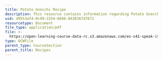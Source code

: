 ```yaml
---
title: Potato Gnocchi Recipe
description: This resource contains information regarding Potato Gnocchi Recipe.
uid: d9553af4-0c99-2254-8666-8438367d7671
resourcetype: Document
file_type: application/pdf
file: >-
  https://open-learning-course-data-rc.s3.amazonaws.com/es-s41-speak-italian-with-your-mouth-full-spring-2012/d9553af40c99225486668438367d7671_MITES_S41S12_recipe_4.pdf
type: OCWFile
parent_type: CourseSection
parent_title: Recipes
---
```

